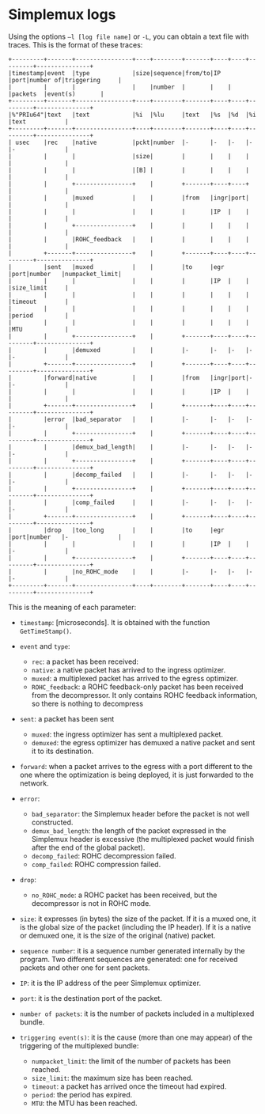 # Simplemux logs

Using the options `–l [log file name]` or `-L`, you can obtain a text file with traces. This is the format of these traces:

```
+---------+-------+----------------+----+--------+-------+----+----+---------+---------------+
|timestamp|event  |type            |size|sequence|from/to|IP  |port|number of|triggering     |
|         |       |                |    |number  |       |    |    |packets  |event(s)       |
+---------+-------+----------------+----+--------+-------+----+----+---------+---------------+
|%"PRIu64"|text   |text            |%i  |%lu     |text   |%s  |%d  |%i       |text           |
+---------+-------+----------------+----+--------+-------+----+----+---------+---------------+
| usec    |rec    |native          |pckt|number  |-      |-   |-   |-        |-              |
|         |       |                |size|        |       |    |    |         |               |
|         |       |                |[B] |        |       |    |    |         |               |
|         |       +----------------+    |        +-------+----+----+         |               |
|         |       |muxed           |    |        |from   |ingr|port|         |               |
|         |       |                |    |        |       |IP  |    |         |               |
|         |       +----------------+    |        |       |    |    |         |               |
|         |       |ROHC_feedback   |    |        |       |    |    |         |               |
|         +-------+----------------+    |        +-------+----+----+---------+---------------+
|         |sent   |muxed           |    |        |to     |egr |port|number   |numpacket_limit|
|         |       |                |    |        |       |IP  |    |         |size_limit     |
|         |       |                |    |        |       |    |    |         |timeout        |
|         |       |                |    |        |       |    |    |         |period         |
|         |       |                |    |        |       |    |    |         |MTU            |
|         |       +----------------+    |        +-------+----+----+---------+---------------+
|         |       |demuxed         |    |        |-      |-   |-   |-        |-              |
|         +-------+----------------+    |        +-------+----+----+---------+---------------+
|         |forward|native          |    |        |from   |ingr|port|-        |-              |
|         |       |                |    |        |       |IP  |    |         |               |
|         +-------+----------------+    |        +-------+----+----+---------+---------------+
|         |error  |bad_separator   |    |        |-      |-   |-   |-        |-              |
|         |       +----------------+    |        +-------+----+----+---------+---------------+
|         |       |demux_bad_length|    |        |-      |-   |-   |-        |-              |
|         |       +----------------+    |        +-------+----+----+---------+---------------+
|         |       |decomp_failed   |    |        |-      |-   |-   |-        |-              |
|         |       +----------------+    |        +-------+----+----+---------+---------------+
|         |       |comp_failed     |    |        |-      |-   |-   |-        |-              |
|         +-------+----------------+    |        +-------+----+----+---------+---------------+
|         |drop   |too_long        |    |        |to     |egr |port|number   |-              |
|         |       |                |    |        |       |IP  |    |         |-              |
|         |       +----------------+    |        +-------+----+----+---------+---------------+
|         |       |no_ROHC_mode    |    |        |-      |-   |-   |-        |-              |
+---------+-------+----------------+----+--------+-------+----+----+---------+---------------+
```
This is the meaning of each parameter:

- `timestamp`: [microseconds]. It is obtained with the function `GetTimeStamp()`.

- `event` and `type`:
    - `rec`: a packet has been received:
    - `native`: a native packet has arrived to the ingress optimizer.
    - `muxed`: a multiplexed packet has arrived to the egress optimizer.
    - `ROHC_feedbac`k: a ROHC feedback-only packet has been received from the decompressor. It only contains ROHC feedback information, so there is nothing to decompress

- `sent`: a packet has been sent
    - `muxed`: the ingress optimizer has sent a multiplexed packet.
    - `demuxed`: the egress optimizer has demuxed a native packet and sent it to its destination.

- `forward`: when a packet arrives to the egress with a port different to the one where the optimization is being deployed, it is just forwarded to the network.

- `error`:
    - `bad_separator`: the Simplemux header before the packet is not well constructed.
    - `demux_bad_length`: the length of the packet expressed in the Simplemux header is excessive (the multiplexed packet would finish after the end of the global packet).
    - `decomp_failed`: ROHC decompression failed.
    - `comp_failed`: ROHC compression failed.

- `drop`:
    - `no_ROHC_mode`: a ROHC packet has been received, but the decompressor is not in ROHC mode.

- `size`: it expresses (in bytes) the size of the packet. If it is a muxed one, it is the global size of the packet (including the IP header). If it is a native or demuxed one, it is the size of the original (native) packet.

- `sequence number`: it is a sequence number generated internally by the program. Two different sequences are generated: one for received packets and other one for sent packets.

- `IP`: it is the IP address of the peer Simplemux optimizer.
- `port`: it is the destination port of the packet.
- `number of packets`: it is the number of packets included in a multiplexed bundle.
- `triggering event(s)`: it is the cause (more than one may appear) of the triggering of the multiplexed bundle:
    - `numpacket_limit`: the limit of the number of packets has been reached.
    - `size_limit`: the maximum size has been reached.
    - `timeout`: a packet has arrived once the timeout had expired.
    - `period`: the period has expired.
    - `MTU`: the MTU has been reached.